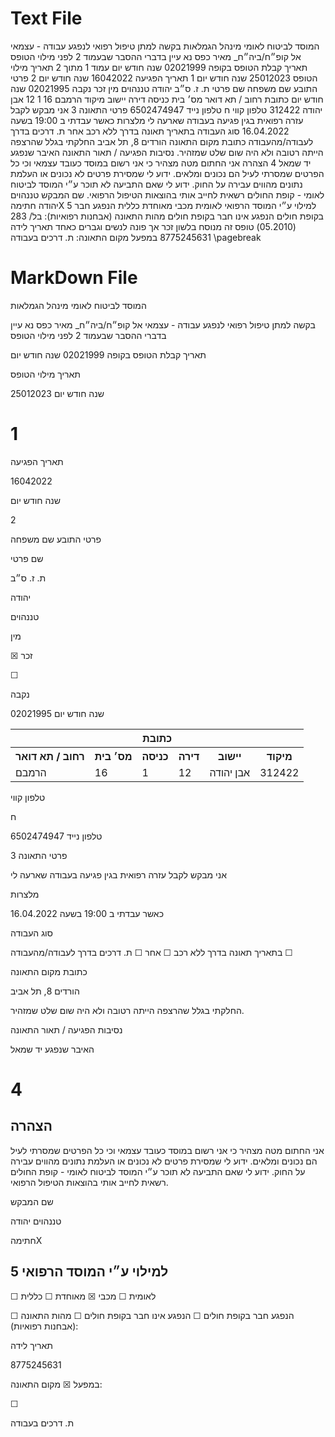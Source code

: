# Text File #
המוסד לביטוח לאומי
מינהל הגמלאות
בקשה למתן טיפול רפואי
לנפגע עבודה - עצמאי
אל קופ״ח/ביה״ח_ מאיר כפס
נא עיין בדברי ההסבר שבעמוד 2 לפני מילוי הטופס
תאריך קבלת הטופס בקופה
02021999
שנה חודש יום
עמוד 1 מתוך 2
תאריך מילוי הטופס
25012023
שנה חודש יום
1
תאריך הפגיעה
16042022
שנה חודש יום
2
פרטי התובע
שם משפחה
שם פרטי
ת. ז.
ס״ב
יהודה
טננהוים
מין
זכר
נקבה
02021995
שנה חודש יום
כתובת
רחוב / תא דואר
מס׳ בית
כניסה
דירה
יישוב
מיקוד
הרמבם
16
1
12
אבן יהודה
312422
טלפון קווי
ח
טלפון נייד
6502474947
פרטי התאונה
3
אני מבקש לקבל עזרה רפואית בגין פגיעה בעבודה שארעה לי
מלצרות
כאשר עבדתי ב
19:00
בשעה
16.04.2022
סוג העבודה
בתאריך
תאונה בדרך ללא רכב
אחר
ת. דרכים בדרך לעבודה/מהעבודה
כתובת מקום התאונה
הורדים 8, תל אביב
החלקתי בגלל שהרצפה הייתה רטובה ולא היה שום שלט שמזהיר.
נסיבות הפגיעה / תאור התאונה
האיבר שנפגע יד שמאל
4
הצהרה
אני החתום מטה מצהיר כי אני רשום במוסד כעובד עצמאי וכי כל הפרטים שמסרתי לעיל הם נכונים ומלאים.
ידוע לי שמסירת פרטים לא נכונים או העלמת נתונים מהווים עבירה על החוק.
ידוע לי שאם התביעה לא תוכר ע״י המוסד לביטוח לאומי - קופת החולים רשאית לחייב אותי בהוצאות הטיפול
הרפואי.
שם המבקש
טננהוים יהודה
חתימהX
5
למילוי ע״י המוסד הרפואי
לאומית
מכבי
מאוחדת
כללית
הנפגע חבר בקופת חולים
הנפגע אינו חבר בקופת חולים
מהות התאונה (אבחנות רפואיות):
בל/ 283 (05.2010)
טופס זה מנוסח בלשון זכר אך פונה לנשים וגברים כאחד
תאריך לידה
8775245631
במפעל
מקום התאונה:
ת. דרכים בעבודה
\pagebreak
# MarkDown File #
<figure>
</figure>


המוסד לביטוח לאומי
מינהל הגמלאות

בקשה למתן טיפול רפואי
לנפגע עבודה - עצמאי
אל קופ״ח/ביה״ח_ מאיר כפס
נא עיין בדברי ההסבר שבעמוד 2 לפני מילוי הטופס

תאריך קבלת הטופס בקופה
02021999
שנה חודש יום

<!-- PageHeader="עמוד 1 מתוך 2" -->

תאריך מילוי הטופס

25012023
שנה חודש יום


# 1

תאריך הפגיעה

16042022

שנה חודש יום

2

פרטי התובע
שם משפחה

שם פרטי

ת. ז.
ס״ב

יהודה

טננהוים

מין

☒
זכר

☐

נקבה

02021995
שנה חודש יום


<table>
<tr>
<th colspan="6">כתובת</th>
</tr>
<tr>
<th>רחוב / תא דואר</th>
<th>מס׳ בית</th>
<th>כניסה</th>
<th>דירה</th>
<th>יישוב</th>
<th>מיקוד</th>
</tr>
<tr>
<td>הרמבם</td>
<td>16</td>
<td>1</td>
<td>12</td>
<td>אבן יהודה</td>
<td>312422</td>
</tr>
</table>


טלפון קווי

ח

טלפון נייד
6502474947

פרטי התאונה
3

אני מבקש לקבל עזרה רפואית בגין פגיעה בעבודה שארעה לי

מלצרות

כאשר עבדתי ב
19:00
בשעה
16.04.2022

סוג העבודה

בתאריך
תאונה בדרך ללא רכב
☐
אחר
☐
ת. דרכים בדרך לעבודה/מהעבודה
☐

כתובת מקום התאונה

הורדים 8, תל אביב

החלקתי בגלל שהרצפה הייתה רטובה ולא היה שום שלט שמזהיר.

נסיבות הפגיעה / תאור התאונה

האיבר שנפגע יד שמאל


# 4


## הצהרה

אני החתום מטה מצהיר כי אני רשום במוסד כעובד עצמאי וכי כל הפרטים שמסרתי לעיל הם נכונים ומלאים.
ידוע לי שמסירת פרטים לא נכונים או העלמת נתונים מהווים עבירה על החוק.
ידוע לי שאם התביעה לא תוכר ע״י המוסד לביטוח לאומי - קופת החולים רשאית לחייב אותי בהוצאות הטיפול
הרפואי.

שם המבקש

טננהוים יהודה

חתימהX


## 5 למילוי ע״י המוסד הרפואי

☐
לאומית
☐
מכבי
☒
מאוחדת
☐
כללית

☐
הנפגע חבר בקופת חולים
☐
הנפגע אינו חבר בקופת חולים
☐
מהות התאונה (אבחנות רפואיות):

<!-- PageFooter="בל/ 283 (05.2010)" -->
<!-- PageFooter="טופס זה מנוסח בלשון זכר אך פונה לנשים וגברים כאחד" -->

תאריך לידה

8775245631

במפעל
☒
מקום התאונה:

☐

ת. דרכים בעבודה
